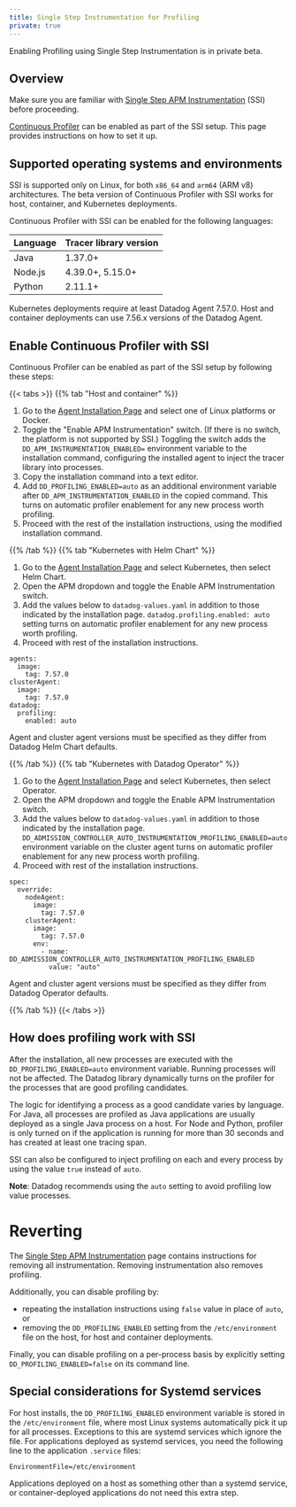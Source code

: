```yaml
---
title: Single Step Instrumentation for Profiling
private: true
---
```


<div class="alert alert-info">Enabling Profiling using Single Step Instrumentation is in private beta.</div>

## Overview

Make sure you are familiar with [Single Step APM Instrumentation][1] (SSI) before proceeding.

[Continuous Profiler][3] can be enabled as part of the SSI setup. This page provides instructions on
how to set it up.

## Supported operating systems and environments

SSI is supported only on Linux, for both `x86_64` and `arm64` (ARM v8) architectures. The beta
version of Continuous Profiler with SSI works for host, container, and Kubernetes deployments.

Continuous Profiler with SSI can be enabled for the following languages:

| Language | Tracer library version |
|----------|------------------------|
| Java     | 1.37.0+                |
| Node.js  | 4.39.0+, 5.15.0+       |
| Python   | 2.11.1+                |

Kubernetes deployments require at least Datadog Agent 7.57.0. Host and container deployments can
use 7.56.x versions of the Datadog Agent.

## Enable Continuous Profiler with SSI

Continuous Profiler can be enabled as part of the SSI setup by following these steps:

{{< tabs >}}
{{% tab "Host and container" %}}

1. Go to the [Agent Installation Page][2] and select one of Linux platforms or Docker.
1. Toggle the "Enable APM Instrumentation" switch. (If there is no switch, the platform is not supported by SSI.) Toggling the switch adds the `DD_APM_INSTRUMENTATION_ENABLED=` environment variable to the installation command, configuring the installed agent to inject the tracer library into processes.
1. Copy the installation command into a text editor.
1. Add `DD_PROFILING_ENABLED=auto` as an additional environment variable after `DD_APM_INSTRUMENTATION_ENABLED` in the copied command. This turns on automatic profiler enablement for any new process worth profiling.
1. Proceed with the rest of the installation instructions, using the modified installation command.

[2]: https://app.datadoghq.com/account/settings/agent/latest?platform=overview
{{% /tab %}}
{{% tab "Kubernetes with Helm Chart" %}}

1. Go to the [Agent Installation Page][2] and select Kubernetes, then select Helm Chart.
1. Open the APM dropdown and toggle the Enable APM Instrumentation switch.
1. Add the values below to `datadog-values.yaml` in addition to those indicated by the installation page. `datadog.profiling.enabled: auto` setting turns on automatic profiler enablement for any new
process worth profiling.
1. Proceed with rest of the installation instructions.

```
agents:
  image:
    tag: 7.57.0
clusterAgent:
  image:
    tag: 7.57.0
datadog:
  profiling:
    enabled: auto
```

Agent and cluster agent versions must be specified as they differ from Datadog Helm Chart defaults.

[2]: https://app.datadoghq.com/account/settings/agent/latest?platform=overview
{{% /tab %}}
{{% tab "Kubernetes with Datadog Operator" %}}

1. Go to the [Agent Installation Page][2] and select Kubernetes, then select Operator.
1. Open the APM dropdown and toggle the Enable APM Instrumentation switch.
1. Add the values below to `datadog-values.yaml` in addition to those indicated by the installation page. `DD_ADMISSION_CONTROLLER_AUTO_INSTRUMENTATION_PROFILING_ENABLED=auto` environment variable on
the cluster agent turns on automatic profiler enablement for any new process worth profiling.
1. Proceed with rest of the installation instructions.

```
spec:
  override:
    nodeAgent:
      image:
        tag: 7.57.0
    clusterAgent:
      image:
        tag: 7.57.0
      env:
        - name: DD_ADMISSION_CONTROLLER_AUTO_INSTRUMENTATION_PROFILING_ENABLED
          value: "auto"
```

Agent and cluster agent versions must be specified as they differ from Datadog Operator defaults.

[2]: https://app.datadoghq.com/account/settings/agent/latest?platform=overview
{{% /tab %}}
{{< /tabs >}}

## How does profiling work with SSI

After the installation, all new processes are executed with the `DD_PROFILING_ENABLED=auto`
environment variable. Running processes will not be affected. The Datadog library dynamically turns
on the profiler for the processes that are good profiling candidates.

The logic for identifying a process as a good candidate varies by language. For Java, all processes
are profiled as Java applications are usually deployed as a single Java process on a host. For Node
and Python, profiler is only turned on if the application is running for more than 30 seconds and
has created at least one tracing span.

SSI can also be configured to inject profiling on each and every process by using the value `true`
instead of `auto`.

**Note**: Datadog recommends using the `auto` setting to avoid profiling low value processes.

# Reverting

The [Single Step APM Instrumentation][1] page contains instructions for removing all
instrumentation. Removing instrumentation also removes profiling.

Additionally, you can disable profiling by:
* repeating the installation instructions using `false` value in place of `auto`, or
* removing the `DD_PROFILING_ENABLED` setting from the `/etc/environment` file on the host, for
  host and container deployments.

Finally, you can disable profiling on a per-process basis by explicitly setting
`DD_PROFILING_ENABLED=false` on its command line.

## Special considerations for Systemd services

For host installs, the `DD_PROFILING_ENABLED` environment variable is stored in the `/etc/environment`
file, where most Linux systems automatically pick it up for all processes. Exceptions to this
are systemd services which ignore the file. For applications deployed as systemd services, you need
the following line to the application `.service` files:
```
EnvironmentFile=/etc/environment
```
Applications deployed
on a host as something other than a systemd service, or container-deployed applications do not
need this extra step.

[1]: /tracing/trace_collection/automatic_instrumentation/single-step-apm
[3]: /profiler/
